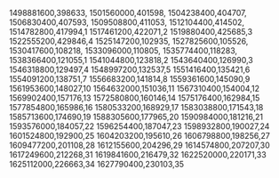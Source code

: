 1498881600,398633,
1501560000,401598,
1504238400,404707,
1506830400,407593,
1509508800,411053,
1512104400,414502,
1514782800,417994,1
1517461200,422071,2
1519880400,425685,3
1522555200,429846,4
1525147200,102935,
1527825600,105526,
1530417600,108218,
1533096000,110805,
1535774400,118283,
1538366400,121055,1
1541044800,123818,2
1543640400,126990,3
1546318800,129497,4
1548997200,132537,5
1551416400,135421,6
1554091200,138751,7
1556683200,141814,8
1559361600,145090,9
1561953600,148027,10
1564632000,151036,11
1567310400,154004,12
1569902400,157176,13
1572580800,160146,14
1575176400,162984,15
1577854800,165986,16
1580533200,168929,17
1583038800,171543,18
1585713600,174690,19
1588305600,177965,20
1590984000,181216,21
1593576000,184057,22
1596254400,187047,23
1598932800,190027,24
1601524800,192900,25
1604203200,195610,26
1606798800,198256,27
1609477200,201108,28
1612155600,204296,29
1614574800,207207,30
1617249600,212268,31
1619841600,216479,32
1622520000,220171,33
1625112000,226663,34
1627790400,230103,35
